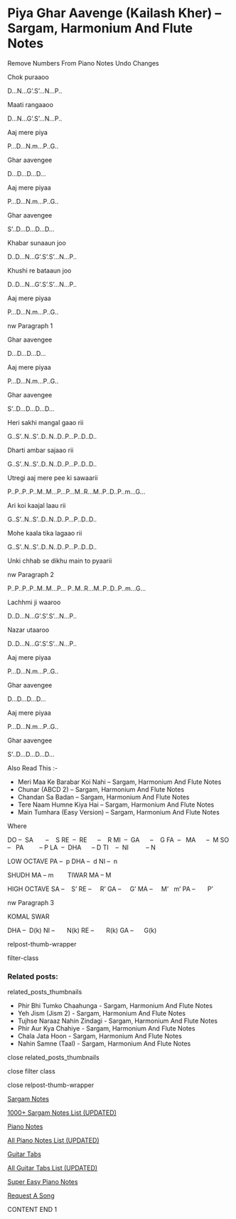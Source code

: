 
# Piya Ghar Aavenge (Kailash Kher) – Sargam, Harmonium And Flute Notes

Remove Numbers From Piano Notes
Undo Changes

Chok puraaoo

D…N…G’.S’…N…P..

Maati rangaaoo

D…N…G’.S’…N…P..

Aaj mere piya

P…D…N.m…P..G..

Ghar aavengee

D…D…D…D…

Aaj mere piyaa

P…D…N.m…P..G..

Ghar aavengee

S’..D…D…D…D…

Khabar sunaaun joo

D..D…N…G’.S’.S’…N…P..

Khushi re bataaun joo

D..D…N…G’.S’.S’…N…P..

Aaj mere piyaa

P…D…N.m…P..G..

nw Paragraph 1

Ghar aavengee

D…D…D…D…

Aaj mere piyaa

P…D…N.m…P..G..

Ghar aavengee

S’..D…D…D…D…

Heri sakhi mangal gaao rii

G..S’..N..S’..D..N..D..P…P..D..D..

Dharti ambar sajaao rii

G..S’..N..S’..D..N..D..P…P..D..D..

Utregi aaj mere pee ki sawaarii

P..P..P..P..M..M…P…P…M..R…M..P..D..P..m…G…

Ari koi kaajal laau rii

G..S’..N..S’..D..N..D..P…P..D..D..

Mohe kaala tika lagaao rii

G..S’..N..S’..D..N..D..P…P..D..D..

Unki chhab se dikhu main to pyaarii

nw Paragraph 2

P..P..P..P..M..M…P… P..M..R…M..P..D..P..m…G…

Lachhmi ji waaroo

D..D…N…G’.S’.S’…N…P..

Nazar utaaroo

D..D…N…G’.S’.S’…N…P..

Aaj mere piyaa

P…D…N.m…P..G..

Ghar aavengee

D…D…D…D…

Aaj mere piyaa

P…D…N.m…P..G..

Ghar aavengee

S’..D…D…D…D…

Also Read This :-

* Meri Maa Ke Barabar Koi Nahi – Sargam, Harmonium And Flute Notes
* Chunar (ABCD 2) – Sargam, Harmonium And Flute Notes
* Chandan Sa Badan – Sargam, Harmonium And Flute Notes
* Tere Naam Humne Kiya Hai – Sargam, Harmonium And Flute Notes
* Main Tumhara (Easy Version) – Sargam, Harmonium And Flute Notes

Where

DO –  SA       –    S
RE  –  RE      –    R
MI  –  GA      –    G
FA  –   MA      –  M
SO  –   PA         – P
LA  –  DHA      – D
TI    –  NI          – N

LOW OCTAVE
PA –  p
DHA –  d
NI –  n

SHUDH MA – m        TIWAR MA – M

HIGH OCTAVE
SA –    S’
RE –     R’
GA –     G’
MA –     M’   m’
PA –       P’

nw Paragraph 3

KOMAL SWAR

DHA –  D(k)
NI –       N(k)
RE –       R(k)
GA –      G(k)

relpost-thumb-wrapper

filter-class

### Related posts:

related_posts_thumbnails

* Phir Bhi Tumko Chaahunga - Sargam, Harmonium And Flute Notes
* Yeh Jism (Jism 2) - Sargam, Harmonium And Flute Notes
* Tujhse Naraaz Nahin Zindagi - Sargam, Harmonium And Flute Notes
* Phir Aur Kya Chahiye - Sargam, Harmonium And Flute Notes
* Chala Jata Hoon - Sargam, Harmonium And Flute Notes
* Nahin Samne (Taal) - Sargam, Harmonium And Flute Notes

close related_posts_thumbnails

close filter class

close relpost-thumb-wrapper

[Sargam Notes](https://www.notationsworld.com/sargam-notes.html)

[1000+ Sargam Notes List (UPDATED)](https://www.notationsworld.com/all-songs-list-sargam-notes.html)

[Piano Notes](https://www.notationsworld.com/piano-notes.html)

[All Piano Notes List (UPDATED)](https://www.notationsworld.com/all-songs-list-piano-notes.html)

[Guitar Tabs](https://www.notationsworld.com/guitar-tabs.html)

[All Guitar Tabs List (UPDATED)](https://www.notationsworld.com/all-songs-list-guitar-tabs.html)

[Super Easy Piano Notes](https://studywall.in/)

[Request A Song](https://www.notationsworld.com/request-a-song.html)

CONTENT END 1

